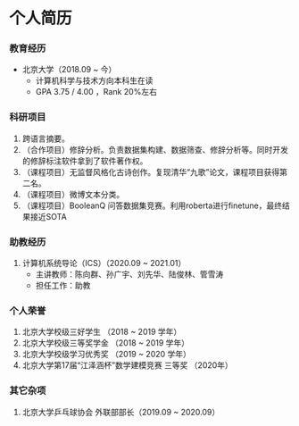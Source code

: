 # 个人简历

### 教育经历

- 北京大学（2018.09 ~ 今）
  - 计算机科学与技术方向本科生在读
  - GPA 3.75 / 4.00 ，Rank 20%左右

### 科研项目

1. 跨语言摘要。
2. （合作项目）修辞分析。负责数据集构建、数据筛查、修辞分析等。同时开发的修辞标注软件拿到了软件著作权。
3. （课程项目）无监督风格化古诗创作。复现清华“九歌”论文，课程项目获得第二名。
4. （课程项目）微博文本分类。
5. （课程项目）BooleanQ 问答数据集竞赛。利用roberta进行finetune，最终结果接近SOTA

### 助教经历

1. 计算机系统导论（ICS）（2020.09 ~ 2021.01）
   - 主讲教师：陈向群、孙广宇、刘先华、陆俊林、管雪涛
   - 担任工作：助教

### 个人荣誉

1. 北京大学校级三好学生 （2018 ~ 2019 学年）
2. 北京大学校级三等奖学金 （2018 ~ 2019 学年）
3. 北京大学校级学习优秀奖 （2019 ~ 2020 学年）
4. 北京大学第17届“江泽涵杯”数学建模竞赛 三等奖 （2020年）

### 其它杂项

1. 北京大学乒乓球协会 外联部部长（2019.09 ~ 2020.09） 
